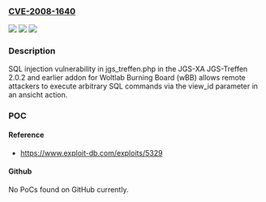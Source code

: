 ### [CVE-2008-1640](https://cve.mitre.org/cgi-bin/cvename.cgi?name=CVE-2008-1640)
![](https://img.shields.io/static/v1?label=Product&message=n%2Fa&color=blue)
![](https://img.shields.io/static/v1?label=Version&message=n%2Fa&color=blue)
![](https://img.shields.io/static/v1?label=Vulnerability&message=n%2Fa&color=brighgreen)

### Description

SQL injection vulnerability in jgs_treffen.php in the JGS-XA JGS-Treffen 2.0.2 and earlier addon for Woltlab Burning Board (wBB) allows remote attackers to execute arbitrary SQL commands via the view_id parameter in an ansicht action.

### POC

#### Reference
- https://www.exploit-db.com/exploits/5329

#### Github
No PoCs found on GitHub currently.

